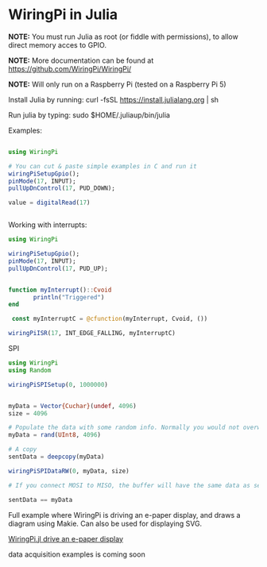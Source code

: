 # WiringPi in Julia 

**NOTE:** You must run Julia as root (or fiddle with permissions), to allow direct memory acces to GPIO. 

**NOTE:** More documentation can be found at  https://github.com/WiringPi/WiringPi/

**NOTE:** Will only run on a Raspberry Pi (tested on a Raspberry Pi 5)

Install Julia by running: curl -fsSL https://install.julialang.org | sh


Run julia by typing: sudo $HOME/.juliaup/bin/julia

Examples:
```julia

using WiringPi

# You can cut & paste simple examples in C and run it
wiringPiSetupGpio();
pinMode(17, INPUT);
pullUpDnControl(17, PUD_DOWN);

value = digitalRead(17)



```

Working with interrupts:
```julia
using WiringPi

wiringPiSetupGpio();
pinMode(17, INPUT);
pullUpDnControl(17, PUD_UP);


function myInterrupt()::Cvoid
       println("Triggered")
end

 const myInterruptC = @cfunction(myInterrupt, Cvoid, ())

wiringPiISR(17, INT_EDGE_FALLING, myInterruptC)

```

SPI
```julia
using WiringPi
using Random

wiringPiSPISetup(0, 1000000)


myData = Vector{Cuchar}(undef, 4096)
size = 4096

# Populate the data with some random info. Normally you would not overwrite the vector above.
myData = rand(UInt8, 4096)

# A copy
sentData = deepcopy(myData)

wiringPiSPIDataRW(0, myData, size)

# If you connect MOSI to MISO, the buffer will have the same data as sent. Otherwise it will be zeroes

sentData == myData

```

Full example where WiringPi is driving an e-paper display, and draws a diagram using Makie. Can also be used for displaying SVG.


[WiringPi.jl drive an e-paper display ](https://github.com/stensmo/WiringPi.jl/tree/main/examples)

data acquisition examples is coming soon 

